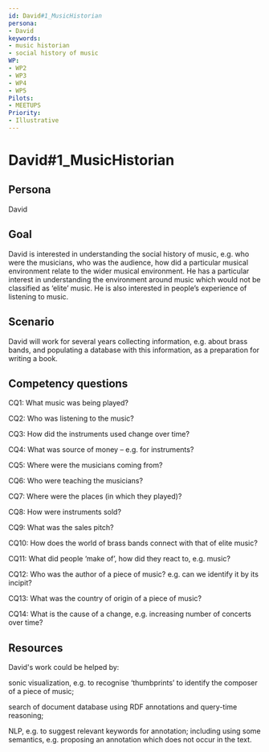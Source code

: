 ```yaml
---
id: David#1_MusicHistorian
persona: 
- David
keywords: 
- music historian
- social history of music
WP:
- WP2
- WP3
- WP4
- WP5
Pilots:
- MEETUPS
Priority:
- Illustrative
---
```

# David#1_MusicHistorian

## Persona
David

## Goal
David is interested in understanding the social history of music, e.g. who were the musicians, who was the audience, how did a particular musical environment relate to the wider musical environment.  He has a particular interest in understanding the environment around music which would not be classified as ‘elite’ music.  He is also interested in people’s experience of listening to music.

## Scenario  
David will work for several years collecting information, e.g. about brass bands, and populating a database with this information, as a preparation for writing a book.

## Competency questions 

CQ1: What music was being played?

CQ2: Who was listening to the music?

CQ3: How did the instruments used change over time?

CQ4: What was source of money – e.g. for instruments?

CQ5: Where were the musicians coming from?

CQ6: Who were teaching the musicians?

CQ7: Where were the places (in which they played)?

CQ8: How were instruments sold?

CQ9: What was the sales pitch?

CQ10: How does the world of brass bands connect with that of elite music?

CQ11: What did people ‘make of’, how  did they react to, e.g. music?

CQ12: Who was the author of a piece of music?
e.g. can we identify it by its incipit?

CQ13: What was the country of origin of a piece of music?

CQ14: What is the cause of a change, e.g. increasing number of concerts over time?


## Resources
David's work could be helped by:

sonic visualization, e.g. to recognise ‘thumbprints’ to identify the composer of a piece of music;

search of document database using RDF annotations and query-time reasoning;

NLP, e.g. to suggest relevant keywords for annotation; including using some semantics, e.g. proposing an annotation which does not occur in the text.

